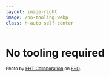```yaml
---
layout: image-right
image: /no-tooling.webp
class: h-auto self-center
---
```


# No tooling required

<small class="absolute bottom-2 right-2 text-xs text-gray-400">
  Photo by <a href="https://eventhorizontelescope.org/" target="_blank">EHT Collaboration</a> on <a href="https://www.eso.org/public/images/eso1907a/" target="_blank">ESO</a>.
</small>

<!--
* You all know that `node_modules` black hole meme
* Opening CodePen and just start experimenting
* Great thing about Vue: no tooling required
-->
